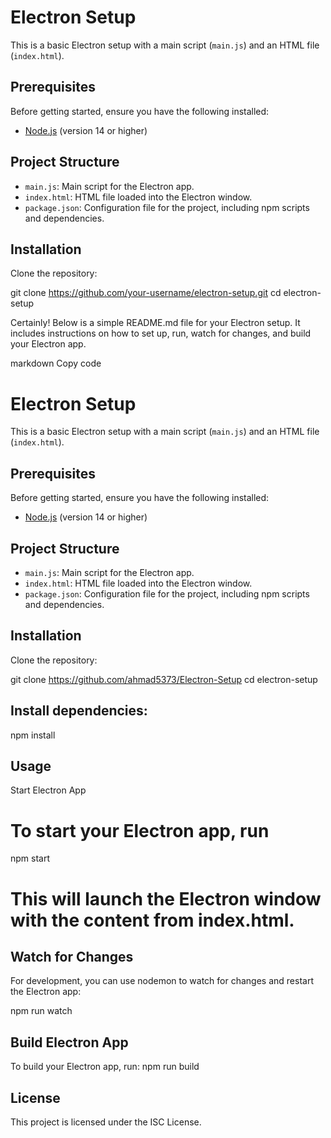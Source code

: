 # Electron Setup
This is a basic Electron setup with a main script (`main.js`) and an HTML file (`index.html`).

## Prerequisites

Before getting started, ensure you have the following installed:

- [Node.js](https://nodejs.org/en/) (version 14 or higher)

## Project Structure

- `main.js`: Main script for the Electron app.
- `index.html`: HTML file loaded into the Electron window.
- `package.json`: Configuration file for the project, including npm scripts and dependencies.

## Installation

Clone the repository:

git clone https://github.com/your-username/electron-setup.git
cd electron-setup


Certainly! Below is a simple README.md file for your Electron setup. It includes instructions on how to set up, run, watch for changes, and build your Electron app.

markdown
Copy code
# Electron Setup

This is a basic Electron setup with a main script (`main.js`) and an HTML file (`index.html`).

## Prerequisites

Before getting started, ensure you have the following installed:

- [Node.js](https://nodejs.org/en/) (version 14 or higher)

## Project Structure

- `main.js`: Main script for the Electron app.
- `index.html`: HTML file loaded into the Electron window.
- `package.json`: Configuration file for the project, including npm scripts and dependencies.

## Installation

Clone the repository:

git clone https://github.com/ahmad5373/Electron-Setup
cd electron-setup

## Install dependencies:
npm install

## Usage
Start Electron App
# To start your Electron app, run
npm start

# This will launch the Electron window with the content from index.html.

## Watch for Changes
For development, you can use nodemon to watch for changes and restart the Electron app:

npm run watch

## Build Electron App
To build your Electron app, run:
npm run build

## License
This project is licensed under the ISC License.
